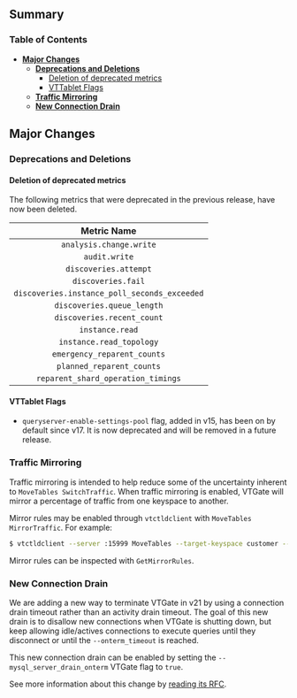 
## Summary

### Table of Contents

- **[Major Changes](#major-changes)**
  - **[Deprecations and Deletions](#deprecations-and-deletions)**
    - [Deletion of deprecated metrics](#metric-deletion)
    - [VTTablet Flags](#vttablet-flags)
  - **[Traffic Mirroring](#traffic-mirroring)**
  - **[New Connection Drain](#new-connection-drain)**

## <a id="major-changes"/>Major Changes

### <a id="deprecations-and-deletions"/>Deprecations and Deletions

#### <a id="metric-deletion"/>Deletion of deprecated metrics

The following metrics that were deprecated in the previous release, have now been deleted.


|                 Metric Name                  |
|:--------------------------------------------:|
|           `analysis.change.write`            |        
|                `audit.write`                 |     
|            `discoveries.attempt`             |          
|              `discoveries.fail`              |        
| `discoveries.instance_poll_seconds_exceeded` | 
|          `discoveries.queue_length`          |       
|          `discoveries.recent_count`          |        
|               `instance.read`                |            
|           `instance.read_topology`           |       
|         `emergency_reparent_counts`          |       
|          `planned_reparent_counts`           |      
|      `reparent_shard_operation_timings`      |  

#### <a id="vttablet-flags"/>VTTablet Flags

- `queryserver-enable-settings-pool` flag, added in v15, has been on by default since v17. 
It is now deprecated and will be removed in a future release.

### <a id="traffic-mirroring"/>Traffic Mirroring

Traffic mirroring is intended to help reduce some of the uncertainty inherent to `MoveTables SwitchTraffic`. When traffic mirroring is enabled, VTGate will mirror a percentage of traffic from one keyspace to another.

Mirror rules may be enabled through `vtctldclient` with `MoveTables MirrorTraffic`. For example:

```bash
$ vtctldclient --server :15999 MoveTables --target-keyspace customer --workflow commerce2customer MirrorTraffic --percent 5.0
```

Mirror rules can be inspected with `GetMirrorRules`.

### <a id="new-connection-drain"/>New Connection Drain

We are adding a new way to terminate VTGate in v21 by using a connection drain timeout rather than an activity drain timeout.
The goal of this new drain is to disallow new connections when VTGate is shutting down, but keep allowing idle/actives
connections to execute queries until they disconnect or until the `--onterm_timeout` is reached.

This new connection drain can be enabled by setting the `--mysql_server_drain_onterm` VTGate flag to `true`.

See more information about this change by [reading its RFC](https://github.com/vitessio/vitess/issues/15971).